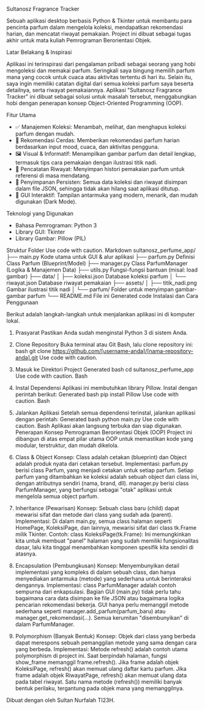  Sultanosz Fragrance Tracker

Sebuah aplikasi desktop berbasis Python & Tkinter untuk membantu para pencinta parfum dalam mengelola koleksi, mendapatkan rekomendasi harian, dan mencatat riwayat pemakaian. Project ini dibuat sebagai tugas akhir untuk mata kuliah Pemrograman Berorientasi Objek.

Latar Belakang & Inspirasi

Aplikasi ini terinspirasi dari pengalaman pribadi sebagai seorang yang hobi mengoleksi dan memakai parfum. Seringkali saya bingung memilih parfum mana yang cocok untuk cuaca atau aktivitas tertentu di hari itu. Selain itu, saya ingin memiliki catatan digital dari semua koleksi parfum saya beserta detailnya, serta riwayat pemakaiannya. Aplikasi "Sultanosz Fragrance Tracker" ini dibuat sebagai solusi untuk masalah tersebut, menggabungkan hobi dengan penerapan konsep Object-Oriented Programming (OOP).

 Fitur Utama

-   ✅ Manajemen Koleksi: Menambah, melihat, dan menghapus koleksi parfum dengan mudah.
-   🧠 Rekomendasi Cerdas: Memberikan rekomendasi parfum harian berdasarkan input mood, cuaca, dan aktivitas pengguna.
-   🖼️ Visual & Informatif: Menampilkan gambar parfum dan detail lengkap, termasuk tips cara pemakaian dengan ilustrasi titik nadi.
-   📅 Pencatatan Riwayat: Menyimpan histori pemakaian parfum untuk referensi di masa mendatang.
-   💾 Penyimpanan Persisten: Semua data koleksi dan riwayat disimpan dalam file JSON, sehingga tidak akan hilang saat aplikasi ditutup.
-   🎨 GUI Interaktif: Tampilan antarmuka yang modern, menarik, dan mudah digunakan (Dark Mode).

 Teknologi yang Digunakan

-   Bahasa Pemrograman: Python 3
-   Library GUI: Tkinter
-   Library Gambar: Pillow (PIL)

 Struktur Folder
Use code with caution.
Markdown
sultanosz_perfume_app/
├── main.py  Kode utama untuk GUI & alur aplikasi
├── parfum.py  Definisi Class Parfum (Blueprint/Model)
├── manager.py  Class ParfumManager (Logika & Manajemen Data)
├── utils.py  Fungsi-fungsi bantuan (misal: load gambar)
├── data/
│ ├── koleksi.json  Database koleksi parfum
│ └── riwayat.json  Database riwayat pemakaian
├── assets/
│ ├── titik_nadi.png  Gambar ilustrasi titik nadi
│ └── parfum/  Folder untuk menyimpan gambar-gambar parfum
└── README.md  File ini
Generated code
 Instalasi dan Cara Penggunaan

Berikut adalah langkah-langkah untuk menjalankan aplikasi ini di komputer lokal.

 1. Prasyarat
Pastikan Anda sudah menginstal Python 3 di sistem Anda.

 2. Clone Repository
Buka terminal atau Git Bash, lalu clone repository ini:
bash
git clone https://github.com/[username-anda]/[nama-repository-anda].git
Use code with caution.
3. Masuk ke Direktori Project
Generated bash
cd sultanosz_perfume_app
Use code with caution.
Bash
4. Instal Dependensi
Aplikasi ini membutuhkan library Pillow. Instal dengan perintah berikut:
Generated bash
pip install Pillow
Use code with caution.
Bash
5. Jalankan Aplikasi
Setelah semua dependensi terinstal, jalankan aplikasi dengan perintah:
Generated bash
python main.py
Use code with caution.
Bash
Aplikasi akan langsung terbuka dan siap digunakan.
Penerapan Konsep Pemrograman Berorientasi Objek (OOP)
Project ini dibangun di atas empat pilar utama OOP untuk memastikan kode yang modular, terstruktur, dan mudah dikelola.
1. Class & Object
Konsep: Class adalah cetakan (blueprint) dan Object adalah produk nyata dari cetakan tersebut.
Implementasi:
parfum.py berisi class Parfum, yang menjadi cetakan untuk setiap parfum. Setiap parfum yang ditambahkan ke koleksi adalah sebuah object dari class ini, dengan atributnya sendiri (nama, brand, dll).
manager.py berisi class ParfumManager, yang berfungsi sebagai "otak" aplikasi untuk mengelola semua object parfum.
2. Inheritance (Pewarisan)
Konsep: Sebuah class baru (child) dapat mewarisi sifat dan metode dari class yang sudah ada (parent).
Implementasi:
Di dalam main.py, semua class halaman seperti HomePage, KoleksiPage, dan lainnya, mewarisi sifat dari class tk.Frame milik Tkinter.
Contoh: class KoleksiPage(tk.Frame):
Ini memungkinkan kita untuk membuat "panel" halaman yang sudah memiliki fungsionalitas dasar, lalu kita tinggal menambahkan komponen spesifik kita sendiri di atasnya.
3. Encapsulation (Pembungkusan)
Konsep: Menyembunyikan detail implementasi yang kompleks di dalam sebuah class, dan hanya menyediakan antarmuka (metode) yang sederhana untuk berinteraksi dengannya.
Implementasi:
class ParfumManager adalah contoh sempurna dari enkapsulasi. Bagian GUI (main.py) tidak perlu tahu bagaimana cara data disimpan ke file JSON atau bagaimana logika pencarian rekomendasi bekerja.
GUI hanya perlu memanggil metode sederhana seperti manager.add_parfum(parfum_baru) atau manager.get_rekomendasi(...). Semua kerumitan "disembunyikan" di dalam ParfumManager.
4. Polymorphism (Banyak Bentuk)
Konsep: Objek dari class yang berbeda dapat merespons sebuah pemanggilan metode yang sama dengan cara yang berbeda.
Implementasi:
Metode refresh() adalah contoh utama polymorphism di project ini.
Saat berpindah halaman, fungsi show_frame memanggil frame.refresh().
Jika frame adalah objek KoleksiPage, refresh() akan memuat ulang daftar kartu parfum.
Jika frame adalah objek RiwayatPage, refresh() akan memuat ulang data pada tabel riwayat.
Satu nama metode (refresh()) memiliki banyak bentuk perilaku, tergantung pada objek mana yang memanggilnya.

Dibuat dengan oleh Sultan Nurfalah TI23H.
